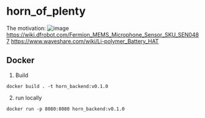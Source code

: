 # horn_of_plenty
The motivation: ![image](motivation.png)
https://wiki.dfrobot.com/Fermion_MEMS_Microphone_Sensor_SKU_SEN0487
https://www.waveshare.com/wiki/Li-polymer_Battery_HAT

## Docker 
1. Build
```
docker build . -t horn_backend:v0.1.0 
```
2. run locally
```
docker run -p 8080:8080 horn_backend:v0.1.0
```
